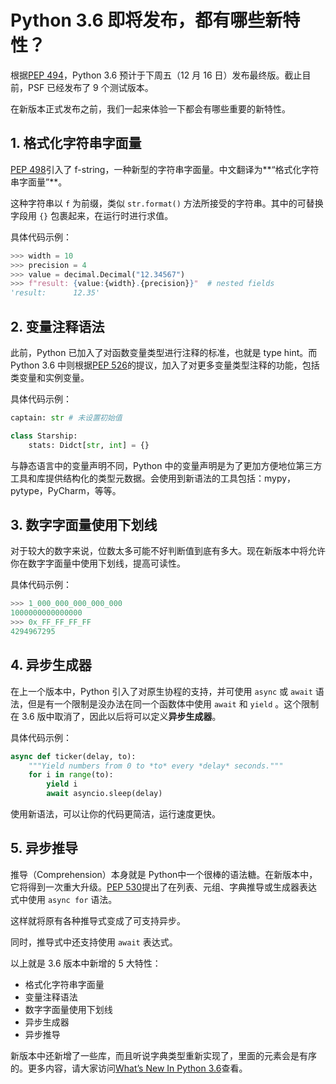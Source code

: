 # Python 3.6 即将发布，都有哪些新特性？

根据[PEP 494](https://www.python.org/dev/peps/pep-0494/)，Python 3.6 预计于下周五（12 月 16 日）发布最终版。截止目前，PSF 已经发布了 9 个测试版本。

在新版本正式发布之前，我们一起来体验一下都会有哪些重要的新特性。

## 1. 格式化字符串字面量

[PEP 498](https://www.python.org/dev/peps/pep-0498)引入了 f-string，一种新型的字符串字面量。中文翻译为**“格式化字符串字面量”**。

这种字符串以 `f` 为前缀，类似 `str.format()` 方法所接受的字符串。其中的可替换字段用 `{}` 包裹起来，在运行时进行求值。

具体代码示例：

```python
>>> width = 10
>>> precision = 4
>>> value = decimal.Decimal("12.34567")
>>> f"result: {value:{width}.{precision}}"  # nested fields
'result:      12.35'
```

## 2. 变量注释语法

此前，Python 已加入了对函数变量类型进行注释的标准，也就是 type hint。而 Python 3.6 中则根据[PEP 526](https://www.python.org/dev/peps/pep-0526)的提议，加入了对更多变量类型注释的功能，包括类变量和实例变量。

具体代码示例：

```python
captain: str # 未设置初始值

class Starship:
    stats: Didct[str, int] = {}

```

与静态语言中的变量声明不同，Python 中的变量声明是为了更加方便地位第三方工具和库提供结构化的类型元数据。会使用到新语法的工具包括：mypy，pytype，PyCharm，等等。

## 3. 数字字面量使用下划线

对于较大的数字来说，位数太多可能不好判断值到底有多大。现在新版本中将允许你在数字字面量中使用下划线，提高可读性。

具体代码示例：

```python
>>> 1_000_000_000_000_000
1000000000000000
>>> 0x_FF_FF_FF_FF
4294967295
```

## 4. 异步生成器

在上一个版本中，Python 引入了对原生协程的支持，并可使用 `async` 或 `await` 语法，但是有一个限制是没办法在同一个函数体中使用 `await` 和 `yield` 。这个限制在 3.6 版中取消了，因此以后将可以定义**异步生成器**。

具体代码示例：

```python
async def ticker(delay, to):
    """Yield numbers from 0 to *to* every *delay* seconds."""
    for i in range(to):
        yield i
        await asyncio.sleep(delay)
```

使用新语法，可以让你的代码更简洁，运行速度更快。

## 5. 异步推导

推导（Comprehension）本身就是 Python中一个很棒的语法糖。在新版本中，它将得到一次重大升级。[PEP 530](https://www.python.org/dev/peps/pep-0530)提出了在列表、元组、字典推导或生成器表达式中使用 `async for` 语法。

这样就将原有各种推导式变成了可支持异步。

同时，推导式中还支持使用 `await` 表达式。

以上就是 3.6 版本中新增的 5 大特性：

- 格式化字符串字面量
- 变量注释语法
- 数字字面量使用下划线
- 异步生成器
- 异步推导

新版本中还新增了一些库，而且听说字典类型重新实现了，里面的元素会是有序的。更多内容，请大家访问[What’s New In Python 3.6](https://docs.python.org/3.6/whatsnew/3.6.html#what-s-new-in-python-3-6)查看。


